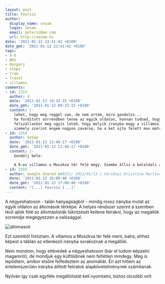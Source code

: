 ```yaml
---
layout: post
title: Foursix
author:
  display_name: sesam
  login: sesam
  email: petersz@me.com
  url: http://sesam.hu
date: '2011-01-12 23:41:42 +0100'
date_gmt: '2011-01-12 22:41:42 +0100'
tags:
- 4-6
- BKV
- Hungary
- stops
- tram
- Travel
- villamos
comments:
- id: 2313
  author: d
  date: '2011-01-13 10:32:15 +0100'
  date_gmt: '2011-01-13 09:32:15 +0100'
  content: |-
    lehet, hogy meg reggel van, de nem ertem, mire gondolsz...
    ha forditott sorrendben lenne az egyik oldalon, honnan tudnad, hogy melyik oldali listat kell nezned? miert lenne jobb, mint igy?
    felszallaskor meg ugyis latod, hogy melyik iranyba megy a villamos, nem?
    szemely szerint engem nagyon zavarna, ha a ket ajto felett mas matrica lenne. :\
- id: 2314
  author: SeSam
  date: '2011-01-13 12:48:17 +0100'
  date_gmt: '2011-01-13 11:48:17 +0100'
  content: |-
    Gondolj bele:

    A 6-os villamos a Moszkva tér felé megy. Szembe állsz a baloldali ajtóval. A villamos ekkor a jobb kezed irányába megy. Ilyenkor a szemben lévő táblán jobb kéz felé van a Moszkva tér, balra a Móricz. Megfordulsz, és szembeállsz a jobboldali ajtóval. A villamos ekkor a bal kezed irányába megy. Ha ugyanezt a táblát ragasztják ki, akkor bal kéz felé viszont a Móricz lesz, nem a Moszkva tér, pedig a villamos a Moszkvára megy. A két ajtó fölötti tábláknak egymás tükörképeinek kellene lenniük.
- id: 2315
  author: Google Shared &#8211; 2011/01/13 | Varsányi Krisztina Martina
  date: '2011-01-13 18:00:40 +0100'
  date_gmt: '2011-01-13 17:00:40 +0100'
  content: "[...] Foursix [...]"
---
```


A négyeshatoson - talán hanyagságból - mindig rossz irányba mutat az egyik oldalon az állomások térképe. A helyes rendszer szerint a szemben lévő ajtók fölé az állomáslisták tükrözését kellene felrakni, hogy az megállók sorrendje megegyezzen a valósággal.

![allomasok](https://img.skitch.com/20110112-gkqxp5agsfj3ri3a43tf3gxh1j.jpg)

Ezt szemből fotóztam. A villamos a Moszkva tér felé ment, balra, ehhez képest a táblán az ellenkező irányba sorakoznak a megállók.

Nem mondom, hogy eltévedek a négyeshatoson (bár el tudom képzelni magamról), de mondjuk egy külföldinek nem feltétlen mindegy. Meg is lepődtem, amikor elsőre felfedeztem az anomáliát. Én azt hittem az értelemszerűen irányba állított feliratok alapkövetelménynek számítanak.

Nyilván így csak egyféle megállólistát kell nyomtatni, biztos olcsóbb volt.
